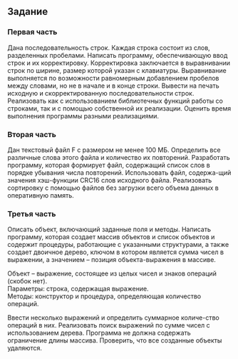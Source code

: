 ## Задание

### Первая часть

Дана последовательность строк. Каждая строка состоит из слов, разделенных пробелами. Написать программу, обеспечивающую ввод строк и их корректировку. Корректировка заключается в выравнивании строк по ширине, размер которой указан с клавиатуры. Выравнивание выполняется по возможности равномерным добавлением пробелов между словами, но не в начале и в конце строки. Вывести на печать исходную и скорректированную последовательности строк. Реализовать как с использованием библиотечных функций работы со строками, так и с помощью собственной их реализации. Оценить время выполнения программы разными реализациями.

### Вторая часть

Дан текстовый файл F с размером не менее 100 МБ. Определить все различные слова этого файла и количество их повторений. Разработать программу, которая формирует файл, содержащий список слов в порядке убывания числа повторений. Использовать файл, содержа-щий значения хэш-функции CRC16 слов исходного файла. Реализовать сортировку с помощью файлов без загрузки всего объема данных в оперативную память.

### Третья часть

Описать объект, включающий заданные поля и методы. Написать программу, которая создает массив объектов и список объектов и содержит процедуры, работающие с указанными структурами, а также создает двоичное дерево, ключом в котором является сумма чисел в выражении, а значением – позиция объекта-выражения в массиве.

Объект – выражение, состоящее из целых чисел и знаков операций (скобок нет).  
Параметры: строка, содержащая выражение.  
Методы: конструктор и процедура, определяющая количество операций.

Ввести несколько выражений и определить суммарное количе-ство операций в них. Реализовать поиск выражений по сумме чисел с использованием дерева. Программа не должна содержать ограничение длины массива. Проверить, что все созданные объекты удаляются.